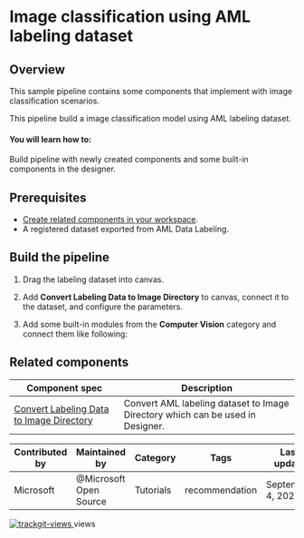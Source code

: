 # Image classification using AML labeling dataset 

## Overview

This sample pipeline contains some components that implement with image classification scenarios.

This pipeline build a image classification model using AML labeling dataset.

#### You will learn how to:

Build pipeline with newly created components and some built-in components in the designer.

## Prerequisites

- [Create related components in your workspace](.../tutorial/tutorial1-use-existing-components.md).
- A registered dataset exported from AML Data Labeling.

## Build the pipeline

1. Drag the labeling dataset into canvas.

1. Add **Convert Labeling Data to Image Directory** to canvas, connect it to the dataset, and configure the parameters.

1. Add some built-in modules from the **Computer Vision** category and connect them like following:


## Related components
| Component spec               | Description                                                  |
| --- |--- |
|[Convert Labeling Data to Image Directory](.../components/convert-labeling-data-to-image-directory/convert_labeling_data_to_image_directory.spec)| Convert AML labeling dataset to Image Directory which can be used in Designer. 


| Contributed by | Maintained by | Category | Tags | Last update | 
|---|---|---|---|---|
| Microsoft | @Microsoft Open Source | Tutorials |recommendation| September 4, 2020 |

<a href="https://trackgit.com">
<img src="https://sfy.cx/u/oFu" alt="trackgit-views" />
</a> views